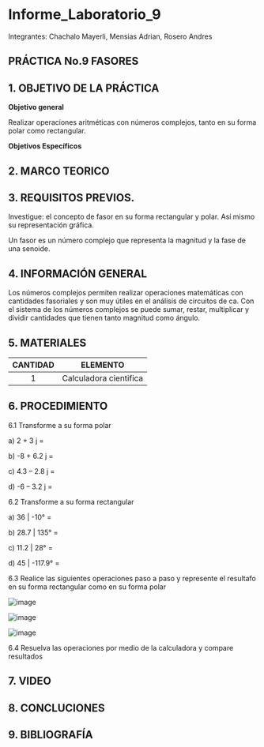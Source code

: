 # Informe_Laboratorio_9

Integrantes: Chachalo Mayerli, Mensias Adrian, Rosero Andres

## **PRÁCTICA No.9 FASORES**

## 1.  OBJETIVO DE LA PRÁCTICA

**Objetivo general**

Realizar operaciones aritméticas con números complejos, tanto en su forma polar como rectangular.

**Objetivos Específicos**

## 2.  MARCO TEORICO


## 3. REQUISITOS PREVIOS.

Investigue: el concepto de fasor en su forma rectangular y polar. Así mismo su representación gráfica.

Un fasor es un número complejo que representa la magnitud y la fase de una senoide.


## 4. INFORMACIÓN GENERAL

Los números complejos permiten realizar operaciones matemáticas con cantidades fasoriales y son muy útiles en el análisis de circuitos de ca. Con el sistema de los números complejos se puede sumar, restar, multiplicar y dividir cantidades que tienen tanto magnitud como ángulo.

## 5. MATERIALES

| CANTIDAD | ELEMENTO | 
|   :---:  |   :---:  |
|     1    | Calculadora cientifica |

## 6. PROCEDIMIENTO 

6.1 Transforme a su forma polar 

a) 2 + 3 j =

b) -8 + 6.2 j =

c) 4.3 – 2.8 j =

d) -6 – 3.2 j =

6.2 Transforme a su forma rectangular 

a) 36 | -10° =

b) 28.7 | 135° =

c) 11.2 | 28° =

d) 45 | -117.9° =

6.3 Realice las siguientes operaciones paso a paso y represente el resultafo en su forma rectangular como en su forma polar 

![image](https://user-images.githubusercontent.com/85126275/132699411-ba310f91-536d-4741-90af-17ba08e01ef0.png)


![image](https://user-images.githubusercontent.com/85126275/132699458-e85e098f-268a-4d7b-a146-8357ebb91e5e.png)


![image](https://user-images.githubusercontent.com/85126275/132699525-fe88fe5b-adc7-4255-8d3b-91be1c599603.png)


6.4 Resuelva las operaciones por medio de la calculadora y compare resultados 


## 7.  VIDEO

## 8.  CONCLUCIONES

## 9.  BIBLIOGRAFÍA






